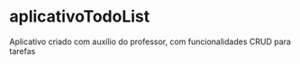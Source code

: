 # aplicativoTodoList
Aplicativo criado com auxílio do professor, com funcionalidades CRUD para tarefas
